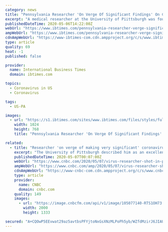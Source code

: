 ```yaml
---
category: news
title: "Pennsylvania Researcher 'On Verge Of Significant Findings' On Coronavirus Shot Dead"
excerpt: "A medical researcher at the University of Piittsburgh was found dead inside his home. A second person was found dead in a car nearby."
publishedDateTime: 2020-05-06T14:22:00Z
webUrl: "https://www.ibtimes.com/pennsylvania-researcher-verge-significant-findings-coronavirus-shot-dead-2971288"
ampWebUrl: "https://www.ibtimes.com/pennsylvania-researcher-verge-significant-findings-coronavirus-shot-dead-2971288?amp=1"
cdnAmpWebUrl: "https://www-ibtimes-com.cdn.ampproject.org/c/s/www.ibtimes.com/pennsylvania-researcher-verge-significant-findings-coronavirus-shot-dead-2971288?amp=1"
type: article
quality: 69
heat: -1
published: false

provider:
  name: International Business Times
  domain: ibtimes.com

topics:
  - Coronavirus in US
  - Coronavirus

tags:
  - US-PA

images:
  - url: "https://s1.ibtimes.com/sites/www.ibtimes.com/files/styles/full/public/2020/05/06/bing-liu.jpg"
    width: 1024
    height: 768
    title: "Pennsylvania Researcher 'On Verge Of Significant Findings' On Coronavirus Shot Dead"

related:
  - title: "Researcher 'on verge of making very significant' coronavirus findings shot to death"
    excerpt: "The University of Pittsburgh described him as an excellent mentor and prolific researcher who had co-authored more than 30 papers, NBC News reports."
    publishedDateTime: 2020-05-07T00:07:00Z
    webUrl: "https://www.cnbc.com/2020/05/07/virus-researcher-shot-in-pennsylvania.html?ref=hvper.com"
    ampWebUrl: "https://www.cnbc.com/amp/2020/05/07/virus-researcher-shot-in-pennsylvania.html"
    cdnAmpWebUrl: "https://www-cnbc-com.cdn.ampproject.org/c/s/www.cnbc.com/amp/2020/05/07/virus-researcher-shot-in-pennsylvania.html"
    type: article
    provider:
      name: CNBC
      domain: cnbc.com
    quality: 149
    images:
      - url: "https://image.cnbcfm.com/api/v1/image/105077140-RTS1OH73.jpg?v=1565663549"
        width: 2000
        height: 1333

secured: "A+CQOwP5EEvwat29az5avtbsPFYjtoNxGsXNzMLPoPh5yb/WZfdMzirJ6JIAUOFCkx99MN1/vfw2sFpY+UFuzdSiX6vkjAqGQu6JEi9VOOqPCA1Um8jpAQKsQ4Jz8RS80cXTuV/JC+DLjIaREIZdm12Yt9rEqn5HZh0cbHuq+mKl0AHpyAlDjdqTF4K9+6B9meYn2dgQCsgexGUYXq/r3udJZfat9X6CthUY+jD8Im6uPwQVDAOHnKTdEmaNpTkuTJ/NZGUswJI8r5ceCqBPPhHiAuZj4Q4O6VhLsGsTMeC6NJiklOksB69PkPebJL3ss3gmwpBti5anni2b7bNwjbUPMaSPki/Qc2IXn7etSOJqE25D3N4C1oLh3gZQ2IlFj5DbCh4uNTHBv2tLeM8cqEWTRQ150Cj/Wb5WEJl/fdzDqWAz6wbvIjyPeX6ghp684RqPMiIH6xZSOMaKySN1F9rQEihya68RFouw2SA60tI=;V7gRN//OXSePx7LXPoH+KQ=="
---
```


